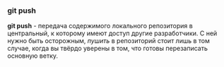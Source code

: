 ### git push

**git push** - передача содержимого локального репозитория в центральный, к которому имеют доступ другие разработчики. С ней нужно быть осторожным, *пушить* в репозиторий стоит лишь в том случае, когда вы твёрдо уверены в том, что готовы перезаписать основную ветку.